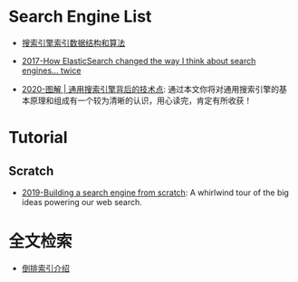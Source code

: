 # Search Engine List

- [搜索引擎索引数据结构和算法](http://www.hoohack.me/2016/05/09/datasture-and-algorithm-of-search-engine)

- [2017-How ElasticSearch changed the way I think about search engines… twice](https://parg.co/USg)

- [2020-图解 | 通用搜索引擎背后的技术点](https://mp.weixin.qq.com/s/p238OC_sr9C2vf5v3pSKbQ): 通过本文你将对通用搜索引擎的基本原理和组成有一个较为清晰的认识，用心读完，肯定有所收获！

# Tutorial

## Scratch

- [2019-Building a search engine from scratch](https://0x65.dev/blog/2019-12-06/building-a-search-engine-from-scratch.html): A whirlwind tour of the big ideas powering our web search.

# 全文检索

- [倒排索引介绍](http://www.cnblogs.com/fly1988happy/archive/2012/04/01/2429000.html)
